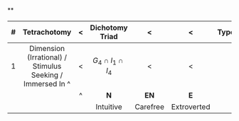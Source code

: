 **

|  #  |                       Tetrachotomy                        |  <  |     Dichotomy Triad     |    <     |      <      | Types |  <  |  <  |  <  |
| :-: | :-------------------------------------------------------: | :-: | :---------------------: | :------: | :---------: | :---: | :-: | :-: | :-: |
|  1  | Dimension (Irrational) / Stimulus Seeking / Immersed In ^ |  <  | $G_4 \cap I_1 \cap I_4$ |    <     |      <      |       |  <  |  <  |  <  |
|     |                                                           |  ^  |          **N**          |  **EN**  |    **E**    |       |     |     |     |
|     |                                                           |     |        Intuitive        | Carefree | Extroverted |       |     |     |     |

